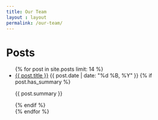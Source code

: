 ```yaml
---
title: Our Team
layout : layout
permalink: /our-team/
---
```


<div class="post">
    <h1>Posts</h1>
    <ul id="archive">
        {% for post in site.posts limit: 14 %}
		    <li>
			    <a href="{{ post.url }}">{{ post.title }}</a>
			    <span class="date">{{ post.date | date: "%d %B, %Y" }}</span>
                {% if post.has_summary %}<p>{{ post.summary }}</p>{% endif %}
		    </li>
        {% endfor %}
    </ul>
</div>